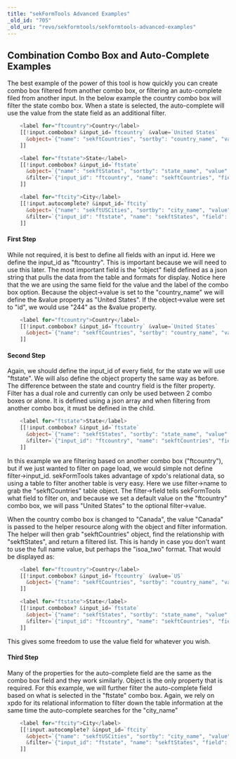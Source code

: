 ```yaml
---
title: "sekFormTools Advanced Examples"
_old_id: "705"
_old_uri: "revo/sekformtools/sekformtools-advanced-examples"
---
```


## Combination Combo Box and Auto-Complete Examples

The best example of the power of this tool is how quickly you can create combo box filtered from another combo box, or filtering an auto-complete filed from another input. In the below example the country combo box will filter the state combo box. When a state is selected, the auto-complete will use the value from the state field as an additional filter.

``` php 
    <label for="ftcountry">Country</label>
    [[!input.combobox? &input_id=`ftcountry` &value=`United States`
      &object=`{"name": "sekftCountries", "sortby": "country_name", "value": "country_name", "label": "country_name"}`
    ]]

    <label for="ftstate">State</label>
    [[!input.combobox? &input_id=`ftstate`
      &object=`{"name": "sekftStates", "sortby": "state_name", "value": "state_name", "label": "state_name"}`
      &filter=`{"input_id": "ftcountry", "name": "sekftCountries", "field": "country_name", "value": "United States"}`
    ]]

    <label for="ftcity">City</label>
    [[!input.autocomplete? &input_id=`ftcity`
      &object=`{"name": "sekftUSCities", "sortby": "city_name", "value": "city_name", "label": "city_name"}`
      &filter=`{"input_id": "ftstate", "name": "sekftStates", "field": "state_name"}`
    ]]
```

#### First Step

While not required, it is best to define all fields with an input id. Here we define the input\_id as "ftcountry". This is important because we will need to use this later. The most important field is the "object" field defined as a json string that pulls the data from the table and formats for display. Notice here that the we are using the same field for the value and the label of the combo box option. Because the object->value is set to the "country\_name" we will define the &value property as "United States". If the object->value were set to "id", we would use "244" as the &value property.

``` php 
    <label for="ftcountry">Country</label>
    [[!input.combobox? &input_id=`ftcountry` &value=`United States`
      &object=`{"name": "sekftCountries", "sortby": "country_name", "value": "country_name", "label": "country_name"}`
    ]]
```

#### Second Step

Again, we should define the input\_id of every field, for the state we will use "ftstate". We will also define the object property the same way as before. The difference between the state and country field is the filter property. Filter has a dual role and currently can only be used between 2 combo boxes or alone. It is defined using a json array and when filtering from another combo box, it must be defined in the child.

``` php 
    <label for="ftstate">State</label>
    [[!input.combobox? &input_id=`ftstate`
      &object=`{"name": "sekftStates", "sortby": "state_name", "value": "state_name", "label": "state_name"}`
      &filter=`{"input_id": "ftcountry", "name": "sekftCountries", "field": "country_name", "value": "United States"}`
    ]]
```

In this example we are filtering based on another combo box ("ftcountry"), but if we just wanted to filter on page load, we would simple not define filter->input\_id. sekFormTools takes advantage of xpdo's relational data, so using a table to filter another table is very easy. Here we use filter->name to grab the "sekftCountries" table object. The filter->field tells sekFormTools what field to filter on, and because we set a default value on the "ftcountry" combo box, we will pass "United States" to the optional filter->value.

When the country combo box is changed to "Canada", the value "Canada" is passed to the helper resource along with the object and filter information. The helper will then grab "sekftCountries" object, find the relationship with "sekftStates", and return a filtered list. This is handy in case you don't want to use the full name value, but perhaps the "isoa\_two" format. That would be displayed as:

``` php 
    <label for="ftcountry">Country</label>
    [[!input.combobox? &input_id=`ftcountry` &value=`US`
      &object=`{"name": "sekftCountries", "sortby": "country_name", "value": "isoa_two", "label": "country_name"}`
    ]]

    <label for="ftstate">State</label>
    [[!input.combobox? &input_id=`ftstate`
      &object=`{"name": "sekftStates", "sortby": "state_name", "value": "state_name", "label": "state_name"}`
      &filter=`{"input_id": "ftcountry", "name": "sekftCountries", "field": "isoa_two", "value": "US"}`
    ]]
```

This gives some freedom to use the value field for whatever you wish.

#### Third Step

Many of the properties for the auto-complete field are the same as the combo box field and they work similarly. Object is the only property that is required. For this example, we will further filter the auto-complete field based on what is selected in the "ftstate" combo box. Again, we rely on xpdo for its relational information to filter down the table information at the same time the auto-complete searches for the "city\_name"

``` php 
    <label for="ftcity">City</label>
    [[!input.autocomplete? &input_id=`ftcity`
      &object=`{"name": "sekftUSCities", "sortby": "city_name", "value": "city_name", "label": "city_name"}`
      &filter=`{"input_id": "ftstate", "name": "sekftStates", "field": "state_name"}`
    ]]
```